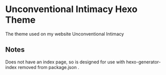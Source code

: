 # Unconventional Intimacy Hexo Theme

The theme used on my website Unconventional Intimacy

## Notes

Does not have an index page, so is designed for use with hexo-generator-index removed from package.json .